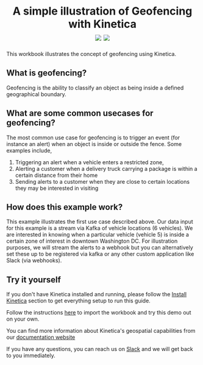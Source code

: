 <h1 align = "center">
A simple illustration of Geofencing with Kinetica
<br>
<img src="https://img.shields.io/badge/tested-%3E=v7.7.2-green"></img>  <img src="https://img.shields.io/badge/time-15 mins-blue"></img>
</h1>
This workbook illustrates the concept of geofencing using Kinetica.

## What is geofencing?
Geofencing is the ability to classify an object as being inside a defined geographical boundary. 

## What are some common usecases for geofencing?
The most common use case for geofencing is to trigger an event (for instance an alert) when an object is inside or outside the fence. Some examples include,

1. Triggering an alert when a vehicle enters a restricted zone,
2. Alerting a customer when a delivery truck carrying a package is within a certain distance from their home
3. Sending alerts to a customer when they are close to certain locations they may be interested in visiting

## How does this example work?
This example illustrates the first use case described above. Our data input for this example is a stream via Kafka of vehicle locations (6 vehicles). We are interested in knowing when a particular vehicle (vehicle 5) is inside a certain zone of interest in downtown Washington DC. For illustration purposes, we will stream the alerts to a webhook but you can alternatively set these up to be registered via kafka or any other custom application like Slack (via webhooks).

## Try it yourself
If you don't have Kinetica installed and running, please follow the [Install Kinetica](https://github.com/kineticadb/examples#install-kinetica) section to get everything setup to run this guide.

Follow the instructions [here](https://github.com/kineticadb/examples#how-to-run-these-examples) to import the workbook and try this demo out on your own.

You can find more information about Kinetica's geospatial capabilities from our [documentation website](https://docs.kinetica.com/7.1/location_intelligence/)

If you have any questions, you can reach us on [Slack](https://join.slack.com/t/kinetica-community/shared_invite/zt-1bt9x3mvr-uMKrXlSDXfy3oU~sKi84qg) and we will get back to you immediately.
